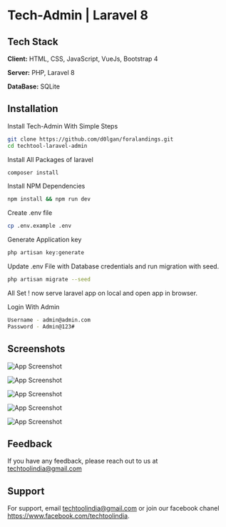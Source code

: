 
# Tech-Admin | Laravel 8



## Tech Stack

**Client:** HTML, CSS, JavaScript, VueJs, Bootstrap 4

**Server:** PHP, Laravel 8

**DataBase:** SQLite


## Installation

Install Tech-Admin With Simple Steps

```bash
git clone https://github.com/d0lgan/foralandings.git
cd techtool-laravel-admin
```

Install All Packages of laravel
```bash
composer install
```

Install NPM Dependencies
```bash
npm install && npm run dev
```

Create .env file
```bash
cp .env.example .env
```

Generate Application key

```bash
php artisan key:generate
```

Update .env File with Database credentials and run migration with seed.
```bash
php artisan migrate --seed
```

All Set ! now serve laravel app on local and open app in browser.

Login With Admin
```bash
Username - admin@admin.com
Password - Admin@123#
```
## Screenshots

![App Screenshot](https://dev-to-uploads.s3.amazonaws.com/uploads/articles/53d53unbwjsvz2t0npan.png)

![App Screenshot](https://dev-to-uploads.s3.amazonaws.com/uploads/articles/pp9vfllktg4gyarwqq84.png)

![App Screenshot](https://dev-to-uploads.s3.amazonaws.com/uploads/articles/ijs2pn14sroqt37n6nq9.png)

![App Screenshot](https://dev-to-uploads.s3.amazonaws.com/uploads/articles/5w9yy33y0fspnnl68t0m.png)

![App Screenshot](https://dev-to-uploads.s3.amazonaws.com/uploads/articles/v5p71gck63r039mk6jix.png)

## Feedback

If you have any feedback, please reach out to us at techtoolindia@gmail.com


## Support

For support, email techtoolindia@gmail.com or join our facebook chanel https://www.facebook.com/techtoolindia.


